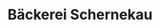 ---
title: "Bäckerei Schernekau"
url: /koethen-anhalt/baeckerei-schernekau-juergenweg/
shop: Bäckerei
---
